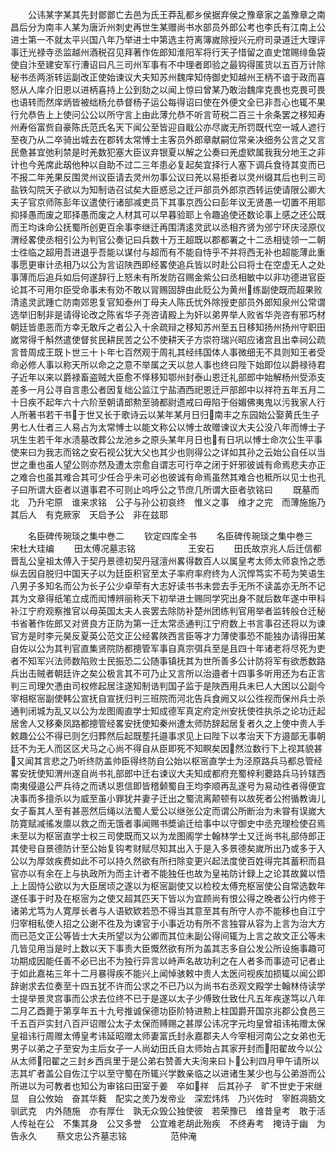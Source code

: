 <!-- { "loadSidebar": true } -->
　　公讳某字某其先封鄫鄫亡去邑为氏王莽乱都乡侯据弃侯之豫章家之盖豫章之南昌后分为南丰人某为唐沂州刺史再世生某赠尚书水部员外郎公考也李氏有江南上公进士第一不就太平兴国八年乃举进士中第选主符离簿嵗除授兴元府司录道迁大理评事迁光禄寺丞监越州酒税召见拜著作佐郎知淮阳军将行天子惜留之直史馆赐绯鱼袋使自汴至建安军行漕诏曰凡三司州军事有不中理者即验之最钩得匿货以五百万计除秘书丞两浙转运副改正使始谏议大夫知苏州魏庠知侍御史知越州王柄不谙于政而喜怒从人庠介旧恩以进柄喜持上公到劾之以闻上惊曰曾某乃敢治魏庠克畏也克畏可畏也语转而然庠炳皆被绌杨允恭督杨子运公每得诏曰使在外便文全已非吾心也辄不果行允恭告上上使问公公以所守言上由此薄允恭不听言苛税二百三十余条罢之移知寿州寿俗富赀自豪陈氏范氏名天下闻公至皆迎自戢公亦尽嵗无所罚既代空一城人遮行至夜乃从二卒骑出城去在郡转太常愽士主客员外郎章献嗣位常亲决细务公言之又言民惫甚宜弛利禁是时羌数犯塞大臣议弃银夏以解之公奏曰羌虚欵属我我分地王之非计也今羌席此刼他种以自助不过二三年患必复起矣宜择行人塞下调兵食待其变而已不报二年羌果反围灵州议臣请去灵州勿事公议曰羌以易拒者以灵州缀其后也判三司盐铁勾院天子欲以为知制诰召试矣大臣惑忌之迁戸部员外郎京西转运使请限公卿大夫子官京师陈彭年议遣使行诸部减吏员下其事京西公曰彭年议无贤愚一切置不用耶抑择愚而废之耶择愚而废之人材其可以早暮验耶上令趣追使还数论事上感之还公既而王均诛命公抚蜀所创更百余事李继迁再围清逺灵武以丞相齐贤为邠宁环庆泾原仪渭经畧使丞相引公为判官公奏记曰兵数十万王超既以郡都署之十二丞相徒领一二朝士徃临之超用吾进退乎吾能以谋付与超而有不能自恃乎不并将西无补也超能薄此重事愿更审计丞相乃以公为言诏陜西即经畧使追兵皆以时赴公曰将士在空虚无人之处事薄而后追兵如后何遂辞行上怒未有所发防召赐金紫公曰丞相敏中以非功德进官臣论其不可用尔臣受命事未有効不敢以冐赐固辞由此贬公为黄州练副使既而超果败清逺灵武踵亡防南郊恩复官知泰州丁母夫人陈氏忧外除授吏部员外郎知泉州公常谓选举旧制非是请得论改之陈省华子尧咨请殿上为奸以弟畀举人败省华尧咨有邪巧材朝廷皆患恶而方幸无敢斥之者公入十余疏辩之移知苏州至五日移知扬州扬州守职田嵗常得千斛然遣使督贫民耕民苦之公不使耕天子方崇符瑞兴昭应诸宫且出幸祠公疏言昔周成王既卜世三十卜年七百然观于周礼其经纬国体人事微细无不具则知王者受命必修人事以称天所以命之之意不举属之天以怠人事也终曰陛下始即位以爵禄待君子近年以来以爵禄畜盗贼大臣愈不怿移知鄂州封泰山恩迁礼部郎中始解杨州受添支差多一月公寻自言患公者因复绌公监江宁盐酒西祀恩迁戸部郎中以祥符五年五月二十日疾不起年六十六阶至朝请郎勲至骑都尉遗戒曰毋陷于俗媚佛夷鬼以污我家人行人所著书若干书于世又长于歌诗云以某年某月日归南丰之东园始公娶黄氏生子男七人仕者三人易占为太常愽士以能文称公以愽士故赠谏议大夫公没八年而愽士子巩生生若千年水渍墓改葬公龙池乡之原头某年月日也有日巩以愽士命次公生平事使来曰为我志而铭之安石视公犹大父也其少也则得公之详如其孙之云始公自任以当世之重也虽人望公则亦然及遭太宗愈自谓志可行卒之闭于奸邪彼诚有命焉悲夫亦正之难合也虽其难合其可少任合乎未可必也彼诚有命焉虽然其难合也秪所以见士也孔子曰所谓大臣者以道事君不可则止呜呼公之节庶几所谓大臣者欤铭曰
　　既墓而北　乃升宅原　谁来求铭　公子与孙公初哀终　惟义之事　维才之完　而薄施施乃其后人　有克厥家　天启予公　非在兹耶




　　名臣碑传琬琰之集中巻二
　　钦定四库全书
　　名臣碑传琬琰之集中巻三　　宋杜大珪编
　　田太傅况墓志铭　　　　　　王安石
　　田氏故京兆人后迁信都晋乱公皇祖太傅入于契丹景德初契丹冦澶州畧得数百人以属皇考太师太师哀怜之悉纵去因自脱归中国天子以为廷臣积官至太子率府率府终为人沉悍笃实不苟为笑语生八男子多知名而公为长子公少卓荦有大志好读书书未尝去手无所不读盖亦无所不记其为文章得纸笔立成而闳博辨丽称天下初举进士赐同学究出身不就后数年遂中甲科补江宁府观察推官以母英国太夫人丧罢去除防补楚州团练判官用举者监转般仓迁秘书省著作佐郎又对贤良方正防为第一迁太常丞通判江宁府数上书言事召还将以为谏官方是时李元昊反夏英公范文正公经畧陜西言臣等才力薄使事恐不能独办请得田某自佐以公为其判官直集贤院防都摠管军事自真宗弭兵至是且四十年诸老将尽死为吏者不知军兴法师数陷败士民振恐二公随事镇抚其为世所善多公计防将军有欲悉数路兵出击贼者朝廷许之矣公极言其不可乃止又言所以治邉者十四事多听用还为右正言判三司理欠慿由司权修起居注遂知制诰判国子监于是陜西用兵未巳人大困以公副今宰相枢宻副使韩公宣抚自宣抚归判三班院而河北告兵食阙又以公徃视而保州兵士杀通判闭城为乱又以公为龙图阁直学士知成德军真定府定州安抚使徃执杀之论功迁起居舍人又移秦凤路都摠管经畧安抚使知秦州遭太师防辞起居复者久之上使中贵人手敕趣公公不得已则乞归葬然后起既塟托邉事求见上曰陛下以孝治天下方邉鄙无事朝廷不为无人而区区犬马之心尚不得自从臣即死不知瞑矣因然泣数行下上视其貌甚又闻其言悲之乃听终防盖帅臣得终防自公始以枢宻直学士为泾原路兵马都总管经畧安抚使知渭州遂自尚书礼部郎中迁右谏议大夫知成都府充蜀梓利蘷路兵马钤辖西南夷侵邉公严兵待之而诱以恩信即皆稽颡蜀自王均李顺再乱遂号为易动徃者得便宜决事而多擅杀以为威至虽小罪犹并妻子迁出之蜀流离颠顿有以故死者公拊循教诲儿女子畜其人至有甚恶然后绳以法蜀人爱公以继张公定而谓公所断治为未甞有误嵗大防寛赋减徭发廪以救之而无饿者事闻赐书奬谕迁给事中以守御史中丞充理检使召焉未至以为枢宻直学士权三司使既而又以为龙图阁学士翰林学士又迁尚书礼部侍郎正其使号自景德防计至公始复钩考财赋尽知其出入于是入多景德矣嵗所出乃或多于入公以为厚敛疾费如此不可以持久然欲有所扫除变更兴起法度使百姓得完其蓄积而县官亦以有余在上与执政所为而主计者不能独任也故为皇祐防计録上之论其故冀以悟上上固恃公欲以为大臣居顷之遂以为枢宻副使又以检校太傅充枢宻使公自常选数年遂任事于时及在枢宻为之使又超其匹天下皆以为宜顾尚有恨公得之晚者公行内修于诸弟尤笃为人寛厚长者与人语欵欵若恐不得当其意至其有所守人亦不能移也自江宁归宰相私使人招之公谢不徃及为谏官于小事近功有所不言独甞从容为上言为治大方而已范文正公等皆士大夫所望以为公卿而其位未副公得间辄为上言之故文正公等未几皆见用当是时上数以天下事责大臣慨然欲有所为盖其志多自公发公所设施事趣可功期成因能任善不必已出不为独行异言以峙声名故功利之在人者多而事迹可记者止于如此嘉祐三年十二月暴得疾不能兴上闻悼骇敕中贵人太医问视疾加损辄以闻公即辞谢求去位奏至十四五犹不许而公求之不已乃以为尚书右丞观文殿学士翰林侍读学士提举景灵宫事而公求去位终不已于是遂以太子少傅致仕致仕凡五年疾遂笃以八年二月乙酉薨于第享年五十九号推诚保德功臣阶特进勲上柱国爵开国京兆郡公食邑三千五百戸实封八百戸诏赠公太子太保而赙赐之甚厚公讳况字元均皇曾祖讳祐赠太保皇祖讳行周赠太傅皇考讳延昭赠太师妻富氏封永嘉郡夫人今宰相河南公之女弟也无男子以弟之子至安为主后女子一人尚幼田氏自太师始占其家开封而阳翟故今以公从太师阳翟之三封乡西呉里于是公弟右赞善大夫洵来曰卜公利四月甲午请所以志其圹者盖公自佐江宁以至守蜀在所辄兴学数亲临之以进诸生某少也与公弟游而公所进以为可教者也知公为审铭曰田室于姜　卒如祥　后其孙子　旷不世史于宋继显　自公攸始　奋其华蕤　配实之羙乃发帝业　深宏炜炜　乃兴佐时　宰餁凋胹文驯武克　内外随施　亦有厚仕　孰无众毁公独使彼　若荣豫已　维昔皇考　敢于活人传祉在公　不集其身　公又多誉　公宜难老胡此殆疾　不终寿考　掩诗于幽　为告永久
　　蔡文忠公齐墓志铭　　　　　范仲淹
